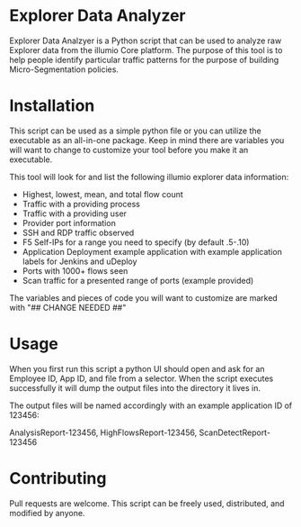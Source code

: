 # Explorer Data Analyzer

Explorer Data Analzyer is a Python script that can be used to analyze raw Explorer data from the illumio Core platform.
The purpose of this tool is to help people identify particular traffic patterns for the purpose of building Micro-Segmentation policies.

# Installation

This script can be used as a simple python file or you can utilize the executable as an all-in-one package. Keep in mind there are variables
you will want to change to customize your tool before you make it an executable. 

This tool will look for and list the following illumio explorer data information:
- Highest, lowest, mean, and total flow count
- Traffic with a providing process
- Traffic with a providing user
- Provider port information
- SSH and RDP traffic observed
- F5 Self-IPs for a range you need to specify (by default .5-.10)
- Application Deployment example application with example application labels for Jenkins and uDeploy
- Ports with 1000+ flows seen
- Scan traffic for a presented range of ports (example provided)

The variables and pieces of code you will want to customize are marked with "## CHANGE NEEDED ##"


# Usage

When you first run this script a python UI should open and ask for an Employee ID, App ID, and file from a selector.
When the script executes successfully it will dump the output files into the directory it lives in.

The output files will be named accordingly with an example application ID of 123456:

AnalysisReport-123456, HighFlowsReport-123456, ScanDetectReport-123456

# Contributing

Pull requests are welcome. This script can be freely used, distributed, and modified by anyone.

